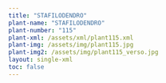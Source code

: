 ```yaml
---
title: "STAFILODENDRO"
plant-name: "STAFILODENDRO"
plant-number: "115"
plant-xml: /assets/xml/plant115.xml
plant-img: /assets/img/plant115.jpg
plant-img2: /assets/img/plant115_verso.jpg
layout: single-xml
toc: false
---
```

